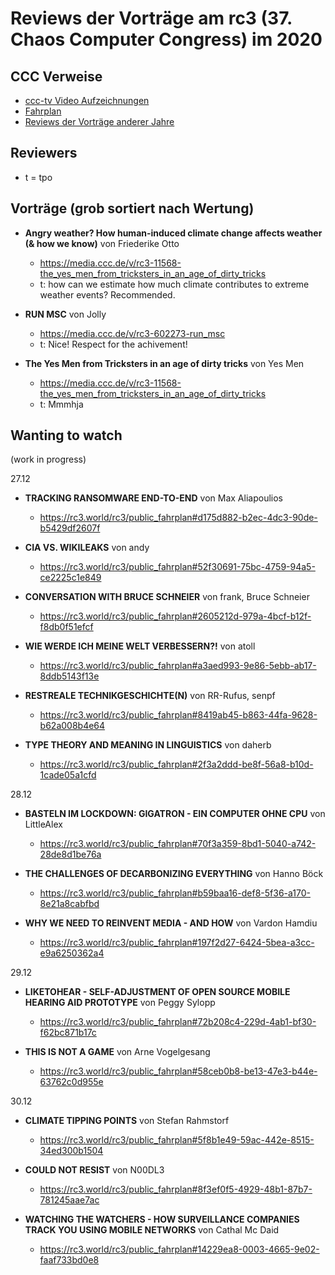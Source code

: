 # Reviews der Vorträge am rc3 (37. Chaos Computer Congress) im 2020

CCC Verweise
------------
* [ccc-tv Video Aufzeichnungen](https://media.ccc.de/b/conferences/rc3)
* [Fahrplan](https://rc3.world/rc3/public_fahrplan)
* [Reviews der Vorträge anderer Jahre](https://github.com/tpo/C3_talks_annotations/blob/master/README.md)

Reviewers
---------

* t = tpo

Vorträge (grob sortiert nach Wertung)
-------------------------------------

*   __Angry weather? How human-induced climate change affects weather (& how we know)__ von Friederike Otto
    * https://media.ccc.de/v/rc3-11568-the_yes_men_from_tricksters_in_an_age_of_dirty_tricks
    * t: how can we estimate how much climate contributes to extreme weather events? Recommended.
   
*   __RUN MSC__ von Jolly
    * https://media.ccc.de/v/rc3-602273-run_msc
    * t: Nice! Respect for the achivement!

*   __The Yes Men from Tricksters in an age of dirty tricks__ von Yes Men
    * https://media.ccc.de/v/rc3-11568-the_yes_men_from_tricksters_in_an_age_of_dirty_tricks
    * t: Mmmhja
   
Wanting to watch
----------------

(work in progress)

27.12

*   __TRACKING RANSOMWARE END-TO-END__ von Max Aliapoulios
    * https://rc3.world/rc3/public_fahrplan#d175d882-b2ec-4dc3-90de-b5429df2607f

*   __CIA VS. WIKILEAKS__ von andy
    * https://rc3.world/rc3/public_fahrplan#52f30691-75bc-4759-94a5-ce2225c1e849

*   __CONVERSATION WITH BRUCE SCHNEIER__ von frank, Bruce Schneier
    * https://rc3.world/rc3/public_fahrplan#2605212d-979a-4bcf-b12f-f8db0f51efcf

*   __WIE WERDE ICH MEINE WELT VERBESSERN?!__ von atoll
    * https://rc3.world/rc3/public_fahrplan#a3aed993-9e86-5ebb-ab17-8ddb5143f13e

*   __RESTREALE TECHNIKGESCHICHTE(N)__ von RR-Rufus, senpf
    * https://rc3.world/rc3/public_fahrplan#8419ab45-b863-44fa-9628-b62a008b4e64

*   __TYPE THEORY AND MEANING IN LINGUISTICS__ von daherb
    * https://rc3.world/rc3/public_fahrplan#2f3a2ddd-be8f-56a8-b10d-1cade05a1cfd

28.12

*   __BASTELN IM LOCKDOWN: GIGATRON - EIN COMPUTER OHNE CPU__ von LittleAlex
    * https://rc3.world/rc3/public_fahrplan#70f3a359-8bd1-5040-a742-28de8d1be76a

*   __THE CHALLENGES OF DECARBONIZING EVERYTHING__ von Hanno Böck
    * https://rc3.world/rc3/public_fahrplan#b59baa16-def8-5f36-a170-8e21a8cabfbd

*   __WHY WE NEED TO REINVENT MEDIA - AND HOW__ von Vardon Hamdiu
    * https://rc3.world/rc3/public_fahrplan#197f2d27-6424-5bea-a3cc-e9a6250362a4

29.12

*   __LIKETOHEAR - SELF-ADJUSTMENT OF OPEN SOURCE MOBILE HEARING AID PROTOTYPE__ von Peggy Sylopp
    * https://rc3.world/rc3/public_fahrplan#72b208c4-229d-4ab1-bf30-f62bc871b17c

*   __THIS IS NOT A GAME__ von Arne Vogelgesang
    * https://rc3.world/rc3/public_fahrplan#58ceb0b8-be13-47e3-b44e-63762c0d955e

30.12

*   __CLIMATE TIPPING POINTS__ von Stefan Rahmstorf
    * https://rc3.world/rc3/public_fahrplan#5f8b1e49-59ac-442e-8515-34ed300b1504

*   __COULD NOT RESIST__ von N00DL3
    * https://rc3.world/rc3/public_fahrplan#8f3ef0f5-4929-48b1-87b7-781245aae7ac

*   __WATCHING THE WATCHERS - HOW SURVEILLANCE COMPANIES TRACK YOU USING MOBILE NETWORKS__ von Cathal Mc Daid
    * https://rc3.world/rc3/public_fahrplan#14229ea8-0003-4665-9e02-faaf733bd0e8

